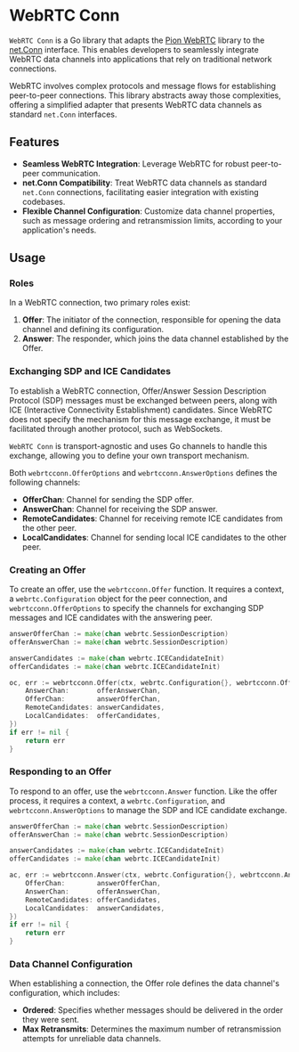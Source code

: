 # WebRTC Conn

`WebRTC Conn` is a Go library that adapts the [Pion WebRTC](https://github.com/pion/webrtc) library to the [net.Conn](https://pkg.go.dev/net#Conn) interface. This enables developers to seamlessly integrate WebRTC data channels into applications that rely on traditional network connections.

WebRTC involves complex protocols and message flows for establishing peer-to-peer connections. This library abstracts away those complexities, offering a simplified adapter that presents WebRTC data channels as standard `net.Conn` interfaces.

## Features

- **Seamless WebRTC Integration**: Leverage WebRTC for robust peer-to-peer communication.
- **net.Conn Compatibility**: Treat WebRTC data channels as standard `net.Conn` connections, facilitating easier integration with existing codebases.
- **Flexible Channel Configuration**: Customize data channel properties, such as message ordering and retransmission limits, according to your application's needs.

## Usage

### Roles

In a WebRTC connection, two primary roles exist:

1. **Offer**: The initiator of the connection, responsible for opening the data channel and defining its configuration.
2. **Answer**: The responder, which joins the data channel established by the Offer.

### Exchanging SDP and ICE Candidates

To establish a WebRTC connection, Offer/Answer Session Description Protocol (SDP) messages must be exchanged between peers, along with ICE (Interactive Connectivity Establishment) candidates. Since WebRTC does not specify the mechanism for this message exchange, it must be facilitated through another protocol, such as WebSockets.

`WebRTC Conn` is transport-agnostic and uses Go channels to handle this exchange, allowing you to define your own transport mechanism.

Both `webrtcconn.OfferOptions` and `webrtcconn.AnswerOptions`  defines the following channels:

- **OfferChan**: Channel for sending the SDP offer.
- **AnswerChan**: Channel for receiving the SDP answer.
- **RemoteCandidates**: Channel for receiving remote ICE candidates from the other peer.
- **LocalCandidates**: Channel for sending local ICE candidates to the other peer.

### Creating an Offer

To create an offer, use the `webrtcconn.Offer` function. It requires a context, a `webrtc.Configuration` object for the peer connection, and `webrtcconn.OfferOptions` to specify the channels for exchanging SDP messages and ICE candidates with the answering peer.

```go
answerOfferChan := make(chan webrtc.SessionDescription)
offerAnswerChan := make(chan webrtc.SessionDescription)

answerCandidates := make(chan webrtc.ICECandidateInit)
offerCandidates := make(chan webrtc.ICECandidateInit)

oc, err := webrtcconn.Offer(ctx, webrtc.Configuration{}, webrtcconn.OfferOptions{
    AnswerChan:       offerAnswerChan,
    OfferChan:        answerOfferChan,
    RemoteCandidates: answerCandidates,
    LocalCandidates:  offerCandidates,
})
if err != nil {
    return err
}
```

### Responding to an Offer

To respond to an offer, use the `webrtcconn.Answer` function. Like the offer process, it requires a context, a `webrtc.Configuration`, and `webrtcconn.AnswerOptions` to manage the SDP and ICE candidate exchange.

```go
answerOfferChan := make(chan webrtc.SessionDescription)
offerAnswerChan := make(chan webrtc.SessionDescription)

answerCandidates := make(chan webrtc.ICECandidateInit)
offerCandidates := make(chan webrtc.ICECandidateInit)

ac, err := webrtcconn.Answer(ctx, webrtc.Configuration{}, webrtcconn.AnswerOptions{
    OfferChan:        answerOfferChan,
    AnswerChan:       offerAnswerChan,
    RemoteCandidates: offerCandidates,
    LocalCandidates:  answerCandidates,
})
if err != nil {
    return err
}
```

### Data Channel Configuration

When establishing a connection, the Offer role defines the data channel's configuration, which includes:

- **Ordered**: Specifies whether messages should be delivered in the order they were sent.
- **Max Retransmits**: Determines the maximum number of retransmission attempts for unreliable data channels.

